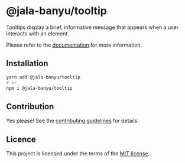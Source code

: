 # @jala-banyu/tooltip

Tooltips display a brief, informative message that appears when a user interacts with an element.

Please refer to the [documentation](https://localhost:3000/docs/components/tooltip) for more information.

## Installation

```sh
yarn add @jala-banyu/tooltip
# or
npm i @jala-banyu/tooltip
```

## Contribution

Yes please! See the
[contributing guidelines](https://github.com/Atnic/banyu/blob/master/CONTRIBUTING.md)
for details.

## Licence

This project is licensed under the terms of the
[MIT license](https://github.com/Atnic/banyu/blob/master/LICENSE).
